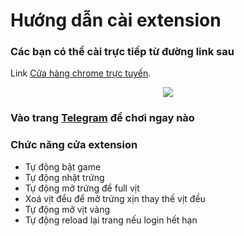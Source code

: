# Hướng dẫn cài extension

### Các bạn có thể cài trực tiếp từ đường link sau

Link [Cửa hàng chrome trực tuyến](https://chromewebstore.google.com/detail/quackquack-auto/fbkdeiedadagebopgnppnogeejcnaped?hl=en-US).

<p align="center">
<img src="https://img001.prntscr.com/file/img001/dE8q3qoHSCOcSQH21bUe9Q.png">
</p>

### Vào trang [Telegram](https://web.telegram.org/k/#@quackquack_game_bot) để chơi ngay nào

### Chức năng cửa extension

- Tự động bật game
- Tự động nhặt trứng
- Tự động mở trứng để full vịt
- Xoá vịt đểu để mở trứng xịn thay thế vịt đều
- Tự động mở vịt vàng
- Tự động reload lại trang nếu login hết hạn

